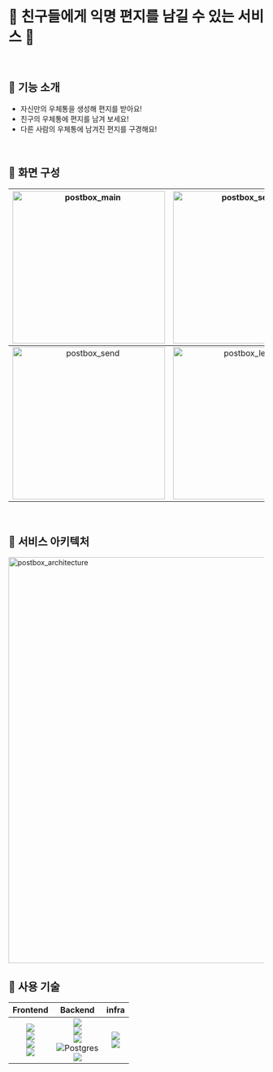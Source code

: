 # 💌 친구들에게 익명 편지를 남길 수 있는 서비스 💌

<br>

## 📮 기능 소개

  - 자신만의 우체통을 생성해 편지를 받아요!
  - 친구의 우체통에 편지를 남겨 보세요!
  - 다른 사람의 우체통에 남겨진 편지를 구경해요!

<br>

## 📮 화면 구성

|<img width="300" alt="postbox_main" src="https://github.com/PostBoxProject/backend/assets/100004234/5080dc0f-c20b-4134-9635-0af880cd01a8">|<img width="300" alt="postbox_search" src="https://github.com/PostBoxProject/backend/assets/100004234/e389834d-3264-4414-a074-183dedee33c0">|<img width="300" alt="postbox_box" src="https://github.com/PostBoxProject/backend/assets/100004234/050a801f-f429-4101-a1f3-529f6cc928b9">|
|:---:|:---:|:---:|
|<img width="300" alt="postbox_send" src="https://github.com/PostBoxProject/backend/assets/100004234/b7138ac0-236b-4f0f-942e-3c0876b7cbb7">|<img width="300" alt="postbox_letters" src="https://github.com/PostBoxProject/backend/assets/100004234/3f4202ba-5aad-4e47-921c-b274f1099049">|<img width="300" alt="postbox_letter" src="https://github.com/PostBoxProject/backend/assets/100004234/973909c3-d177-49fc-91cb-76f0e1b1dd41">|

<br>


## 📮 서비스 아키텍처
<img width="800" alt="postbox_architecture" src="https://github.com/PostBoxProject/.github/assets/100004234/65cd6449-8c5d-4c55-9885-734b82568abe">

## 📮 사용 기술

|Frontend|Backend|infra|
|:---:|:---:|:---:|
|<img src="https://img.shields.io/badge/JavaScript-F7DF1E?style=for-the-badge&logo=javascript&logoColor=white"><br>   <img src="https://img.shields.io/badge/React-61DAFB?style=for-the-badge&logo=react&logoColor=white"><br>  <img src="https://img.shields.io/badge/TypeScript-3178C6?style=for-the-badge&logo=typescript&logoColor=white"><br>   <img src="https://img.shields.io/badge/NextJs-000000?style=for-the-badge&logo=nextdotjs&logoColor=white"><br>  | <img src="https://img.shields.io/badge/JavaScript-F7DF1E?style=for-the-badge&logo=javascript&logoColor=white"><br> <img src="https://img.shields.io/badge/Spring Boot-6DB33F?style=for-the-badge&logo=springboot&logoColor=white"><br> <img src="https://img.shields.io/badge/Spring Security-6DB33F?style=for-the-badge&logo=springsecurity&logoColor=white"><br> ![Postgres](https://img.shields.io/badge/postgres-%23316192.svg?style=for-the-badge&logo=postgresql&logoColor=white)<br> <img src="https://img.shields.io/badge/Redis-DC382D?style=for-the-badge&logo=Redis&logoColor=white"> <br>|<img src="https://img.shields.io/badge/flask-000000?style=for-the-badge&logo=flask&logoColor=white"><br>  <img src="https://img.shields.io/badge/yolo v7-512BD4?style=for-the-badge&logo=&logoColor=white"><br> |
